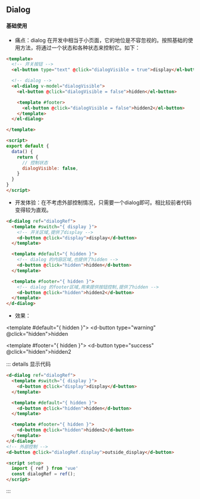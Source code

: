 ## Dialog 

#### 基础使用
  
- 痛点：dialog 在开发中相当于小页面，它的地位是不容忽视的。按照基础的使用方法，将通过一个状态和各种状态来控制它。如下：
```html
<template>
  <!-- 开关按钮 -->
  <el-button type="text" @click="dialogVisible = true">display</el-button>

  <!-- dialog -->
  <el-dialog v-model="dialogVisible">
    <el-button @click="dialogVisible = false">hidden</el-button>

    <template #footer>
      <el-button @click="dialogVisible = false">hidden2</el-button>
    </template>
  </el-dialog>

</template>

<script>
export default {
  data() {
    return {
      // 控制状态
      dialogVisible: false,
    }
  }
}
</script>
```
- 开发体验：在不考虑外部控制情况，只需要一个dialog即可。相比较前者代码变得较为直观。
```html
<d-dialog ref="dialogRef">
  <template #switch="{ display }">
    <!-- 开关区域,提供了display -->
    <d-button @click="display">display</d-button>
  </template>

  <template #default="{ hidden }">
    <!-- dialog 的内容区域,也提供了hidden -->
    <d-button @click="hidden">hidden</d-button>
  </template>

  <template #footer="{ hidden }">
    <!-- dialog 的footer区域,用来提供按钮控制,提供了hidden -->
    <d-button @click="hidden">hidden2</d-button>
  </template>
</d-dialog>
```
- 效果：


<d-dialog ref="dialogRef">
  <template #switch="{ display }">
    <d-button type="primary" @click="display">display</d-button>
  </template>

  <template #default="{ hidden }">
    <d-button type="warning" @click="hidden">hidden</d-button>
  </template>

  <template #footer="{ hidden }">
    <d-button type="success" @click="hidden">hidden2</d-button>
  </template>
</d-dialog>

::: details 显示代码

```html
<d-dialog ref="dialogRef">
  <template #switch="{ display }">
    <d-button @click="display">display</d-button>
  </template>

  <template #default="{ hidden }">
    <d-button @click="hidden">hidden</d-button>
  </template>

  <template #footer="{ hidden }">
    <d-button @click="hidden">hidden2</d-button>
  </template>
</d-dialog>
<!-- 外部控制 -->
<d-button @click="dialogRef.display">outside_display</d-button>

<script setup>
  import { ref } from 'vue'
  const dialogRef = ref();
</script>
```

:::